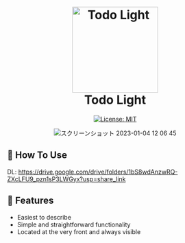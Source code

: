 <h1 align="center">
  <br>
  <img src="https://user-images.githubusercontent.com/77062779/177794538-88cd394a-412b-4454-af3c-6003b8f43279.png" alt="Todo Light" width="200">
  <br>
  Todo Light
  <br>
</h1>

<div align="center">

[![License: MIT](https://img.shields.io/badge/License-MIT-yellow.svg)](https://opensource.org/licenses/MIT)

</div>

<div align="center">

![スクリーンショット 2023-01-04 12 06 45](https://user-images.githubusercontent.com/77062779/210477614-884905db-e058-41a1-ad25-490c14c90bfa.png)

</div>

## 📓 How To Use

DL: https://drive.google.com/drive/folders/1bS8wdAnzwRQ-ZXcLFU9_pzn1sP3LWGyx?usp=share_link

## 🎯 Features

- Easiest to describe
- Simple and straightforward functionality
- Located at the very front and always visible

